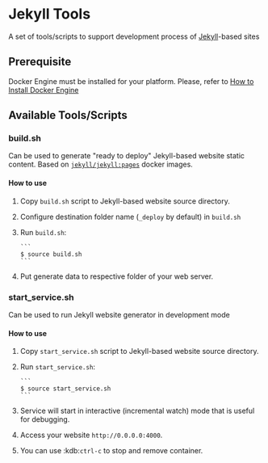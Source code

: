 # Jekyll Tools

A set of tools/scripts to support development process of [Jekyll](https://jekyllrb.com/)-based sites

## Prerequisite
Docker Engine must be installed for your platform.
Please, refer to [How to Install Docker Engine](https://docs.docker.com/engine/installation/)

## Available Tools/Scripts

### build.sh

Can be used to generate "ready to deploy" Jekyll-based website static content.
Based on [`jekyll/jekyll:pages`](https://hub.docker.com/r/jekyll/jekyll/) docker images.

#### How to use

1. Copy `build.sh` script to Jekyll-based website source directory.
2. Configure destination folder name (`_deploy` by default) in `build.sh`
3. Run `build.sh`:

       ```
       $ source build.sh
       ```

4. Put generate data to respective folder of your web server.

### start_service.sh

Can be used to run Jekyll website generator in development mode

#### How to use

1. Copy `start_service.sh` script to Jekyll-based website source directory.
2. Run `start_service.sh`:

       ```
       $ source start_service.sh
       ```

3. Service will start in interactive (incremental watch) mode that is useful for
debugging.
4. Access your website `http://0.0.0.0:4000`.
5. You can use :kdb:`ctrl-c` to stop and remove container.
